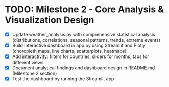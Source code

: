 # TODO: Milestone 2 - Core Analysis & Visualization Design

- [x] Update weather_analysis.py with comprehensive statistical analysis (distributions, correlations, seasonal patterns, trends, extreme events)
- [x] Build interactive dashboard in app.py using Streamlit and Plotly (choropleth maps, line charts, scatterplots, heatmaps)
- [x] Add interactivity: filters for countries, sliders for months, tabs for different views
- [x] Document analytical findings and dashboard design in README.md (Milestone 2 section)
- [x] Test the dashboard by running the Streamlit app

